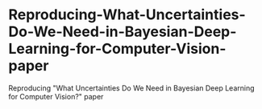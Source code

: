 # Reproducing-What-Uncertainties-Do-We-Need-in-Bayesian-Deep-Learning-for-Computer-Vision-paper
Reproducing "What Uncertainties Do We Need in Bayesian Deep Learning for Computer Vision?" paper
